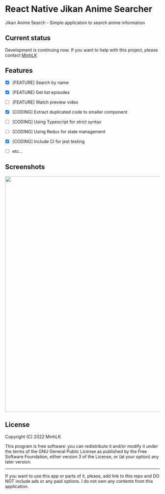 # React Native Jikan Anime Searcher

Jikan Anime Search - Simple application to search anime information

## Current status
Development is continuing now. If you want to help with this project, please contact <a href="mailto:duyminhdev@gmail.com">MinhLK</a>

## Features

 - [X] [FEATURE] Search by name
 - [X] [FEATURE] Get list episodes
 - [ ] [FEATURE] Watch preview video
 - [X] [CODING] Extract duplicated code to smaller component
 - [ ] [CODING] Using Typescript for strict syntax
 - [ ] [CODING] Using Redux for state management
 - [X] [CODING] Include CI for jest testing
 - [ ] etc...
 

## Screenshots
<img src="https://user-images.githubusercontent.com/18225430/147866067-81d5a18c-00b2-49da-8201-9fb90d425045.png" height="768px"  />

## License

Copyright (C) 2022 MinhLK

This program is free software: you can redistribute it and/or modify it under the terms of the GNU General Public License as published by the Free Software Foundation, either version 3 of the License, or (at your option) any later version.

---


If you want to use this app or parts of it, please, add link to this repo and DO NOT include ads or any paid options. I do not own any contents from this application.
